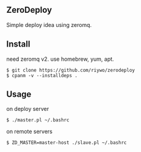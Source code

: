 ## ZeroDeploy

Simple deploy idea using zeromq.

## Install

need zeromq v2. use homebrew, yum, apt.

    $ git clone https://github.com/riywo/zerodeploy
    $ cpanm -v --installdeps .

## Usage

on deploy server

    $ ./master.pl ~/.bashrc

on remote servers

    $ ZD_MASTER=master-host ./slave.pl ~/.bashrc

